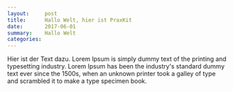 ```yaml
---
layout:     post
title:      Hallo Welt, hier ist PraxKit
date:       2017-06-01
summary:    Hallo Welt
categories: 
---
```

 Hier ist der Text dazu. Lorem Ipsum is simply dummy text of the printing and typesetting industry. Lorem Ipsum has been the industry's standard dummy text ever since the 1500s, when an unknown printer took a galley of type and scrambled it to make a type specimen book. 